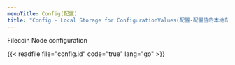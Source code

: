 ```yaml
---
menuTitle: Config(配置)
title: "Config - Local Storage for ConfigurationValues(配置-配置值的本地存储)"
---
```


Filecoin Node configuration

{{< readfile file="config.id" code="true" lang="go" >}}

